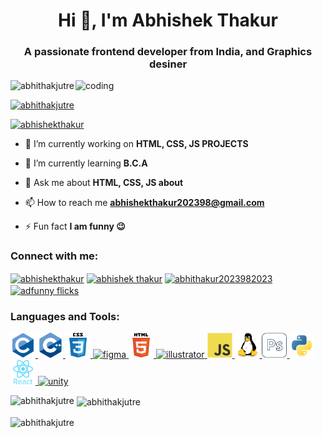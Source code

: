 <h1 align="center">Hi 👋, I'm Abhishek Thakur</h1>
<h3 align="center">A passionate frontend developer from India, and Graphics desiner</h3>
<img align="right" alt="coding" width="400" src="https://user-images.githubusercontent.com/55389276/140866485-8fblc876-9a8f-4d6a-98dc-08c4981eaf70.gif">
<p align="left"> <img src="https://komarev.com/ghpvc/?username=abhithakjutre&label=Profile%20views&color=0e75b6&style=flat" alt="abhithakjutre" /> </p>

<p align="left"> <a href="https://github.com/ryo-ma/github-profile-trophy"><img src="https://github-profile-trophy.vercel.app/?username=abhithakjutre" alt="abhithakjutre" /></a> </p>

<p align="left"> <a href="https://twitter.com/abhishekthakur" target="blank"><img src="https://img.shields.io/twitter/follow/abhishekthakur?logo=twitter&style=for-the-badge" alt="abhishekthakur" /></a> </p>

- 🔭 I’m currently working on **HTML, CSS, JS PROJECTS**

- 🌱 I’m currently learning **B.C.A**

- 💬 Ask me about **HTML, CSS, JS about**

- 📫 How to reach me **abhishekthakur202398@gmail.com**

- ⚡ Fun fact **I am funny 😉**

<h3 align="left">Connect with me:</h3>
<p align="left">
<a href="https://twitter.com/abhishekthakur" target="blank"><img align="center" src="https://raw.githubusercontent.com/rahuldkjain/github-profile-readme-generator/master/src/images/icons/Social/twitter.svg" alt="abhishekthakur" height="30" width="40" /></a>
<a href="https://fb.com/abhishek thakur" target="blank"><img align="center" src="https://raw.githubusercontent.com/rahuldkjain/github-profile-readme-generator/master/src/images/icons/Social/facebook.svg" alt="abhishek thakur" height="30" width="40" /></a>
<a href="https://instagram.com/abhithakur2023982023" target="blank"><img align="center" src="https://raw.githubusercontent.com/rahuldkjain/github-profile-readme-generator/master/src/images/icons/Social/instagram.svg" alt="abhithakur2023982023" height="30" width="40" /></a>
<a href="https://www.youtube.com/c/adfunny flicks" target="blank"><img align="center" src="https://raw.githubusercontent.com/rahuldkjain/github-profile-readme-generator/master/src/images/icons/Social/youtube.svg" alt="adfunny flicks" height="30" width="40" /></a>
</p>

<h3 align="left">Languages and Tools:</h3>
<p align="left"> <a href="https://www.cprogramming.com/" target="_blank" rel="noreferrer"> <img src="https://raw.githubusercontent.com/devicons/devicon/master/icons/c/c-original.svg" alt="c" width="40" height="40"/> </a> <a href="https://www.w3schools.com/cpp/" target="_blank" rel="noreferrer"> <img src="https://raw.githubusercontent.com/devicons/devicon/master/icons/cplusplus/cplusplus-original.svg" alt="cplusplus" width="40" height="40"/> </a> <a href="https://www.w3schools.com/css/" target="_blank" rel="noreferrer"> <img src="https://raw.githubusercontent.com/devicons/devicon/master/icons/css3/css3-original-wordmark.svg" alt="css3" width="40" height="40"/> </a> <a href="https://www.figma.com/" target="_blank" rel="noreferrer"> <img src="https://www.vectorlogo.zone/logos/figma/figma-icon.svg" alt="figma" width="40" height="40"/> </a> <a href="https://www.w3.org/html/" target="_blank" rel="noreferrer"> <img src="https://raw.githubusercontent.com/devicons/devicon/master/icons/html5/html5-original-wordmark.svg" alt="html5" width="40" height="40"/> </a> <a href="https://www.adobe.com/in/products/illustrator.html" target="_blank" rel="noreferrer"> <img src="https://www.vectorlogo.zone/logos/adobe_illustrator/adobe_illustrator-icon.svg" alt="illustrator" width="40" height="40"/> </a> <a href="https://developer.mozilla.org/en-US/docs/Web/JavaScript" target="_blank" rel="noreferrer"> <img src="https://raw.githubusercontent.com/devicons/devicon/master/icons/javascript/javascript-original.svg" alt="javascript" width="40" height="40"/> </a> <a href="https://www.linux.org/" target="_blank" rel="noreferrer"> <img src="https://raw.githubusercontent.com/devicons/devicon/master/icons/linux/linux-original.svg" alt="linux" width="40" height="40"/> </a> <a href="https://www.photoshop.com/en" target="_blank" rel="noreferrer"> <img src="https://raw.githubusercontent.com/devicons/devicon/master/icons/photoshop/photoshop-line.svg" alt="photoshop" width="40" height="40"/> </a> <a href="https://www.python.org" target="_blank" rel="noreferrer"> <img src="https://raw.githubusercontent.com/devicons/devicon/master/icons/python/python-original.svg" alt="python" width="40" height="40"/> </a> <a href="https://reactjs.org/" target="_blank" rel="noreferrer"> <img src="https://raw.githubusercontent.com/devicons/devicon/master/icons/react/react-original-wordmark.svg" alt="react" width="40" height="40"/> </a> <a href="https://unity.com/" target="_blank" rel="noreferrer"> <img src="https://www.vectorlogo.zone/logos/unity3d/unity3d-icon.svg" alt="unity" width="40" height="40"/> </a> </p>

<p><img align="left" src="https://github-readme-stats.vercel.app/api/top-langs?username=abhithakjutre&show_icons=true&locale=en&layout=compact" alt="abhithakjutre" /></p>

<p>&nbsp;<img align="center" src="https://github-readme-stats.vercel.app/api?username=abhithakjutre&show_icons=true&locale=en" alt="abhithakjutre" /></p>

<p><img align="center" src="https://github-readme-streak-stats.herokuapp.com/?user=abhithakjutre&" alt="abhithakjutre" /></p>
